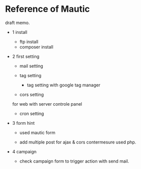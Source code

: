 # Reference of Mautic

draft memo.

- 1 install

  - ftp install
  - composer install

- 2 first setting

  - mail setting
  - tag setting
    - tag setting with google tag manager
  
  - cors setting

  for web with server controle panel
  - cron setting


- 3 form hint

  - used mautic form

  - add multiple post for ajax & cors contermesure used php.


- 4 campaign

  - check campaign form to trigger action with send mail.


  


